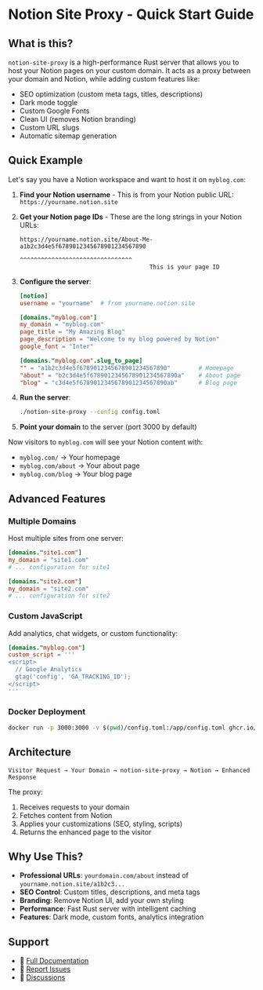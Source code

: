 # Notion Site Proxy - Quick Start Guide

## What is this?

`notion-site-proxy` is a high-performance Rust server that allows you to host your Notion pages on your custom domain. It acts as a proxy between your domain and Notion, while adding custom features like:

- SEO optimization (custom meta tags, titles, descriptions)
- Dark mode toggle
- Custom Google Fonts
- Clean UI (removes Notion branding)
- Custom URL slugs
- Automatic sitemap generation

## Quick Example

Let's say you have a Notion workspace and want to host it on `myblog.com`:

1. **Find your Notion username** - This is from your Notion public URL: `https://yourname.notion.site`

2. **Get your Notion page IDs** - These are the long strings in your Notion URLs:
   ```
   https://yourname.notion.site/About-Me-a1b2c3d4e5f6789012345678901234567890
                                        ^^^^^^^^^^^^^^^^^^^^^^^^^^^^^^^^
                                        This is your page ID
   ```

3. **Configure the server**:
   ```toml
   [notion]
   username = "yourname"  # from yourname.notion.site
   
   [domains."myblog.com"]
   my_domain = "myblog.com"
   page_title = "My Amazing Blog"
   page_description = "Welcome to my blog powered by Notion"
   google_font = "Inter"
   
   [domains."myblog.com".slug_to_page]
   "" = "a1b2c3d4e5f6789012345678901234567890"        # Homepage
   "about" = "b2c3d4e5f6789012345678901234567890a"    # About page
   "blog" = "c3d4e5f6789012345678901234567890ab"      # Blog page
   ```

4. **Run the server**:
   ```bash
   ./notion-site-proxy --config config.toml
   ```

5. **Point your domain** to the server (port 3000 by default)

Now visitors to `myblog.com` will see your Notion content with:
- `myblog.com/` → Your homepage
- `myblog.com/about` → Your about page  
- `myblog.com/blog` → Your blog page

## Advanced Features

### Multiple Domains
Host multiple sites from one server:

```toml
[domains."site1.com"]
my_domain = "site1.com"
# ... configuration for site1

[domains."site2.com"] 
my_domain = "site2.com"
# ... configuration for site2
```

### Custom JavaScript
Add analytics, chat widgets, or custom functionality:

```toml
[domains."myblog.com"]
custom_script = '''
<script>
  // Google Analytics
  gtag('config', 'GA_TRACKING_ID');
</script>
'''
```

### Docker Deployment
```bash
docker run -p 3000:3000 -v $(pwd)/config.toml:/app/config.toml ghcr.io/akagi201/notion-site-proxy:latest
```

## Architecture

```
Visitor Request → Your Domain → notion-site-proxy → Notion → Enhanced Response
```

The proxy:
1. Receives requests to your domain
2. Fetches content from Notion
3. Applies your customizations (SEO, styling, scripts)
4. Returns the enhanced page to the visitor

## Why Use This?

- **Professional URLs**: `yourdomain.com/about` instead of `yourname.notion.site/a1b2c3...`
- **SEO Control**: Custom titles, descriptions, and meta tags
- **Branding**: Remove Notion UI, add your own styling
- **Performance**: Fast Rust server with intelligent caching
- **Features**: Dark mode, custom fonts, analytics integration

## Support

- 📖 [Full Documentation](README.md)
- 🐛 [Report Issues](https://github.com/Akagi201/notion-site-proxy/issues)
- 💬 [Discussions](https://github.com/Akagi201/notion-site-proxy/discussions)
